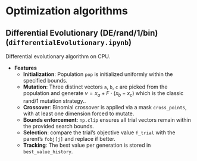 # Optimization algorithms

## Differential Evolutionary (DE/rand/1/bin) (`differentialEvolutionary.ipynb`)

Differential evolutionary algorithm on CPU.

- **Features**  
  - **Initialization**: Population `pop` is initialized uniformly within the specified bounds.
  - **Mutation**: Three distinct vectors `a`, `b`, `c` are picked from the population and generate $v=x_a+F\cdot (x_b-x_c)$ which is the classic rand/1 mutation strategy..
  - **Crossover**: Binomial crossover is applied via a mask `cross_points`, with at least one dimension forced to mutate.
  - **Bounds enforcement**: `np.clip` ensures all trial vectors remain within the provided search bounds.
  - **Selection**: compare the trial’s objective value `f_trial` with the parent’s `fobj[j]` and replace if better.
  - **Tracking**: The best value per generation is stored in `best_value_history`.
